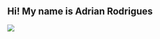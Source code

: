## Hi! My name is Adrian Rodrigues

<picture>
  <source
    srcset="https://github-readme-stats.vercel.app/api?username=adrianrs0911&show_icons=true&theme=shadow_red"
    media="(prefers-color-scheme: dark)"
  />
  <source
    srcset="https://github-readme-stats.vercel.app/api?username=adrianrs0911&show_icons=true"
    media="(prefers-color-scheme: light), (prefers-color-scheme: no-preference)"
  />
  <img src="https://github-readme-stats.vercel.app/api?username=adrianrs0911&show_icons=true" />
</picture>
